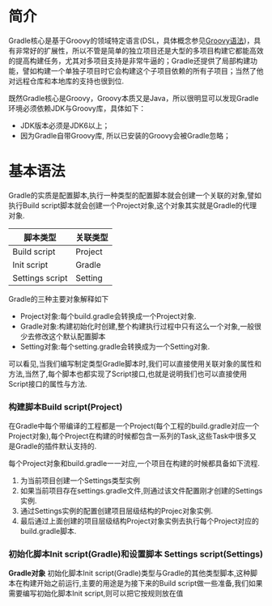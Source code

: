 # 简介 #
Gradle核心是基于Groovy的领域特定语言(DSL，具体概念参见[Groovy语法](Groovy.md))，具有非常好的扩展性，所以不管是简单的独立项目还是大型的多项目构建它都能高效的提高构建任务，尤其对多项目支持是非常牛逼的；Gradle还提供了局部构建功能，譬如构建一个单独子项目时它会构建这个子项目依赖的所有子项目；当然了他对远程仓库和本地库的支持也很到位.

既然Gradle核心是Groovy，Groovy本质又是Java，所以很明显可以发现Gradle环境必须依赖JDK与Groovy库，具体如下：
- JDK版本必须是JDK6以上；
- 因为Gradle自带Groovy库, 所以已安装的Groovy会被Gradle忽略；

# 基本语法 #
Gradle的实质是配置脚本,执行一种类型的配置脚本就会创建一个关联的对象,譬如执行Build script脚本就会创建一个Project对象,这个对象其实就是Gradle的代理对象.


脚本类型|关联类型
 --- | --- 
Build script|Project
Init script|Gradle
Settings script|Setting

Gradle的三种主要对象解释如下
- Project对象:每个build.gradle会转换成一个Project对象.
- Gradle对象:构建初始化时创建,整个构建执行过程中只有这么一个对象,一般很少去修改这个默认配置脚本
- Setting对象:每个setting.gradle会转换成为一个Setting对象.

可以看见,当我们编写制定类型Gradle脚本时,我们可以直接使用关联对象的属性和方法,当然了,每个脚本也都实现了Script接口,也就是说明我们也可以直接使用Script接口的属性与方法.

### 构建脚本Build script(Project) ###
在Gradle中每个带编译的工程都是一个Project(每个工程的build.gradle对应一个Project对象),每个Project在构建的时候都包含一系列的Task,这些Task中很多又是Gradle的插件默认支持的.

每个Project对象和build.gradle一一对应,一个项目在构建的时候都具备如下流程.
1. 为当前项目创建一个Settings类型实例
2. 如果当前项目存在settings.gradle文件,则通过该文件配置刚才创建的Settings实例.
3. 通过Settings实例的配置创建项目层级结构的Projec对象实例.
4. 最后通过上面创建的项目层级结构Project对象实例去执行每个Project对应的build.gradle脚本.


### 初始化脚本Init script(Gradle)和设置脚本 Settings script(Settings) ###
**Gradle对象**
初始化脚本Init script(Gradle)类型与Gradle的其他类型脚本,这种脚本在构建开始之前运行,主要的用途是为接下来的Build script做一些准备,我们如果需要编写初始化脚本Init script,则可以把它按规则放在值